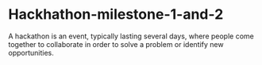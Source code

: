 # Hackhathon-milestone-1-and-2
A hackathon is an event, typically lasting several days, where people come together to collaborate in order to solve a problem or identify new opportunities.
